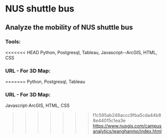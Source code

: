 # NUS shuttle bus

## Analyze the mobility of NUS shuttle bus

### Tools:
<<<<<<< HEAD
Python, Postgresql, Tableau, Javascript--ArcGIS, HTML, CSS

### URL - For 3D Map:
=======
Python, Postgresql, Tableau

### URL - For 3D Map:
Javascript-ArcGIS, HTML, CSS
>>>>>>> f1c595ab248accc9fba5cda44b88e44015c1ea3e
https://www.nusgis.com/campusanalytics/wanghanmo/index.html


